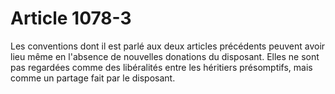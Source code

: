 # Article 1078-3

Les conventions dont il est parlé aux deux articles précédents peuvent avoir lieu même en l'absence de nouvelles donations du disposant. Elles ne sont pas regardées comme des libéralités entre les héritiers présomptifs, mais comme un partage fait par le disposant.